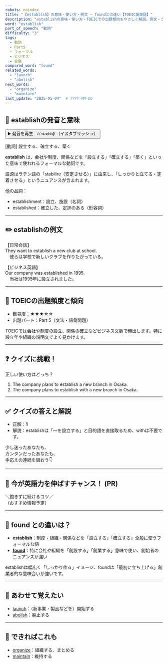 ```yaml
---
robots: noindex
title: "【establish】の意味・使い方・例文 ― foundとの違い【TOEIC英単語】"
description: "establishの意味・使い方・TOEICでの出題傾向をやさしく解説。例文・クイズ付きでfoundとの違いもわかりやすく学べます。"
word: "establish"
part_of_speech: "動詞"
difficulty: "3"
tags:
  - 動詞
  - Part5
  - フォーマル
  - ビジネス
  - 会議
compared_word: "found"
related_words:
  - "launch"
  - "abolish"
next_words:
  - "organize"
  - "maintain"
last_update: "2025-05-04"  # YYYY-MM-DD
---
```


## 🔰 establishの発音と意味

<button class="play-audio" onclick="playTTS('establish')">
  <span class="play-audio-main">
    ▶️ 発音を再生　/ɪˈstæblɪʃ/
  </span>
  <span class="play-audio-sub">
    （イスタブリッシュ）
  </span>
</button>

[動詞] 設立する、確立する、築く

**establish** は、会社や制度、関係などを「設立する」「確立する」「築く」といった意味で使われるフォーマルな動詞です。

語源はラテン語の「stabilire（安定させる）」に由来し、「しっかりと立てる・定着させる」というニュアンスが含まれます。

他の品詞：  
- establishment：設立、施設（名詞）
- established：確立した、定評のある（形容詞）

---

## ✏️ establishの例文

【日常会話】  
They want to establish a new club at school.  
　彼らは学校で新しいクラブを作りたがっている。

【ビジネス英語】  
Our company was established in 1995.  
　当社は1995年に設立されました。

---

## 🎯 TOEICの出題頻度と傾向

- 難易度：★★★☆☆
- 出題パート：Part 5（文法・語彙問題）

TOEICでは会社や制度の設立、関係の確立などビジネス文脈で頻出します。特に設立年や組織の説明文でよく見かけます。

---

## ❓ クイズに挑戦！

正しい使い方はどっち？

1. The company plans to establish a new branch in Osaka.  
2. The company plans to establish with a new branch in Osaka.

---

## ✅ クイズの答えと解説

- 正解：**1**
- 解説：establishは「～を設立する」と目的語を直接取るため、withは不要です。

少し迷ったあなたも、  
カンタンだったあなたも、  
手応えの連続を狙おう👇️

---

## 🚀 今が英語力を伸ばすチャンス！ (PR)

<div class="info-center">
＼飽きずに続けるコツ／<br>  
（おすすめ情報予定）
</div>

---

## 🤔  found との違いは？

- **establish**：制度・組織・関係などを「設立する」「確立する」全般に使うフォーマルな語
- **[found](/word/found/)**：特に会社や組織を「創設する」「創業する」意味で使い、創始者のニュアンスが強い

establishは幅広く「しっかり作る」イメージ、foundは「最初に立ち上げる」創業者的な意味合いが強いです。

---

## 🧩 あわせて覚えたい

- [launch](/word/launch/)：（新事業・製品などを）開始する
- [abolish](/word/abolish/)：廃止する

---

## 📖 できればこれも

- [organize](/word/organize/)：組織する、まとめる
- [maintain](/word/maintain/)：維持する

<!-- cvid: aid35_bid27 -->
